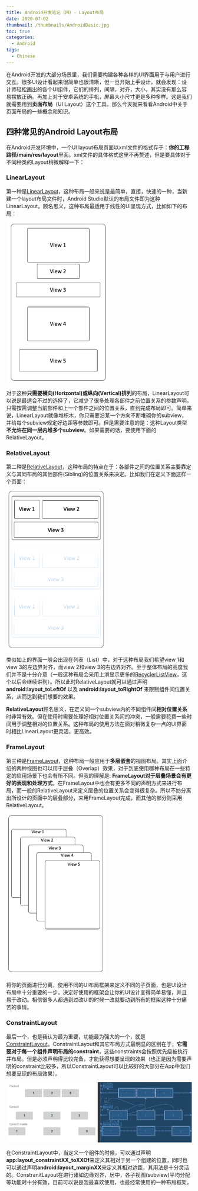 ```yaml
---
title: Android开发笔记（四）- Layout布局
date: 2020-07-02
thumbnail: /thumbnails/AndroidBasic.jpg
toc: true
categories:
  - Android
tags:
  - Chinese
---
```


在Android开发的大部分场景里，我们需要构建各种各样的UI界面用于与用户进行交互。很多UI设计看起来很简单也很清晰，但一旦开始上手设计，就会发现：设计师轻松画出的各个UI组件，它们的排列，间隔，对齐，大小，其实没有那么容易摆放正确。再加上对于安卓系统的手机，屏幕大小尺寸更是多种多样。这是我们就需要用到**页面布局**（UI Layout）这个工具。那么今天就来看看Android中关于页面布局的一些概念和知识。

<!-- more -->

## 四种常见的Android Layout布局
在Android开发环境中，一个UI layout布局页面以xml文件的格式存于：**你的工程路径/main/res/layout**里面。xml文件的具体格式这里不再赘述，但是要具体对于不同种类的Layout稍微解释一下：

### LinearLayout

第一种是[LinearLayout](https://developer.android.com/reference/android/widget/LinearLayout)，这种布局一般来说是最简单，直接，快速的一种，当新建一个layout布局文件时，Android Studio默认的布局文件即为这种LinearLayout。顾名思义，这种布局最适用于线性的UI呈现方式，比如如下的布局：

<img src="https://raw.githubusercontent.com/Yunze-Li/BlogPictures/master/BlogPictures/pictures/LinearLayout.png?token=AOJCUF75UEG6J4TJXJT7Y4C65W7Q6" style="zoom:67%;" />

对于这种**只需要横向(Horizontal)或纵向(Vertical)排列**的布局，LinearLayout可以说是最适合不过的选择了，它减少了很多处理各部件之前位置关系的参数声明，只需按需调整当前部件和上一个部件之间的位置关系，直到完成布局即可。简单来说，LinearLayout就像堆积木，你只需要沿某一个方向不断堆砌你的subview，并给每个subview规定好边距等参数即可。但是需要注意的是：这种Layout类型**不允许在同一层内堆多个subview**。如果需要的话，要使用下面的RelativeLayout。

### RelativeLayout

第二种是[RelativeLayout](https://developer.android.com/reference/android/widget/RelativeLayout)，这种布局的特点在于：各部件之间的位置关系主要靠定义与其同布局的其他部件(Sibling)的位置关系来决定。比如我们在定义下面这样一个页面：

<img src="https://raw.githubusercontent.com/Yunze-Li/BlogPictures/master/BlogPictures/pictures/RelativeLayout.png?token=AOJCUFYLQNLRLBAQLWMAHDS65W7UM" style="zoom:67%;" />

类似如上的界面一般会出现在列表（List）中，对于这种布局我们希望view 1和view 3的左边界对齐，而view 2和view 3的右边界对齐。至于整体布局的高度我们并不是十分介意（一般这种布局会采用上滑显示更多的[RecyclerListView](https://developer.android.com/jetpack/androidx/releases/recyclerview)，这个以后会继续讲到）。所以此时RelativeLayout就可以通过声明 **android:layout_toLeftOf** 以及 **android:layout_toRightOf** 来限制组件间位置关系，从而达到我们想要的效果。

**RelativeLayout**顾名思义，在定义同一个subview内的不同组件间**相对位置关系**时非常有效。但在使用时需要处理好相对位置关系间的冲突，一般需要花费一些时间用于调整相对的位置关系。这种布局的使用方法在面对稍微复杂一点的UI界面时相比LinearLayout更灵活，更高效。

### FrameLayout

第三种是[FrameLayout](https://developer.android.com/reference/android/widget/FrameLayout)，这种布局一般应用于**多层嵌套**的视图布局。其实上面介绍的两种视图也可以用于层叠（Overlap）效果，对于到底使用哪种布局在一些特定的应用场景下也会有所不同。但我的理解是: **FrameLayout对于层叠场景会有更好的表现和处理方式**，在FrameLayout中也会有更多不同的声明方式来进行布局，而一般的RelativeLayout来定义层叠的位置关系会变得很复杂。所以不妨分离出所设计的页面中的层叠部分，来用FrameLayout完成，而其他的部分则采用RelativeLayout。

<img src="https://raw.githubusercontent.com/Yunze-Li/BlogPictures/master/BlogPictures/pictures/FrameLayout.png?token=AOJCUFZJ7VIEVVXJTBIWXFS65W7QQ" style="zoom:67%;" />

将你的页面进行分离，使用不同的UI布局框架来定义不同的子页面，也是UI设计布局中十分重要的一步。决定好使用的框架会让你的UI设计变得简单易懂，并且易于改动。相信很多人都遇到过改UI的时候一改就要动到所有的框架这种十分痛苦的事情。

### ConstraintLayout

最后一个，也是我认为最为重要，功能最为强大的一个，就是[ConstraintLayout](https://developer.android.com/reference/android/support/constraint/ConstraintLayout)。ConstraintLayout和其它布局方式最明显的区别在于，**它需要对于每一个组件声明布局的constraint**，这些constraints会按照优先级被执行并布局。但是必须声明得比较完备，才能获得想要呈现的效果（也正是因为需要声明的constraint比较多，所以ConstraintLayout可以比较好的大部分在App中我们想要呈现的布局效果）。

![](https://raw.githubusercontent.com/Yunze-Li/BlogPictures/master/BlogPictures/pictures/ConstraintLayout.png?token=AOJCUF3DFSGT4D4O3PRIMDS65W7P6)

在ConstraintLayout中，当定义一个组件的时候，可以通过声明**app:layout_constraintXX_toXXOf**来定义其相对于另一个组建的位置，同时也可以通过声明**android:layout_marginXX**来定义其相对边距，其用法是十分灵活的。ConstranitLayout在进行诸如边缘对齐，居中，各子视图(subview)平均分配等功能时十分有效，目前可以说是我最喜欢使用，也最经常使用的一种布局框架。

